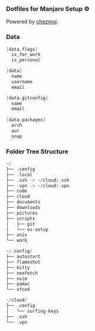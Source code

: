 ### Dotfiles for Manjaro Setup :gear:

Powered by [chezmoi](https://github.com/twpayne/chezmoi).

### Data
```go
[data.flags]
  is_for_work
  is_personal

[data]
  name
  username
  email

[data.gitconfig]
  name
  email
 
[data.packages]
  arch
  aur
  snap
```

### Folder Tree Structure

```go
~/  
├── .config  
├── .local  
├── .ssh -> ~/cloud/.ssh  
├── .vpn -> ~/cloud/.vpn  
├── code  
├── cloud  
├── documents  
├── downloads  
├── pictures  
├── scripts  
│   ├── git  
│   └── os-setup  
├── univ  
└── work  

~/.config/  
├── autostart  
├── flameshot  
├── kitty  
├── neofetch  
├── nvim  
├── pamac  
└── xfce4  

~/cloud/  
├── .config  
│   └── surfing-keys  
├── .ssh  
└── .vpn  
```
